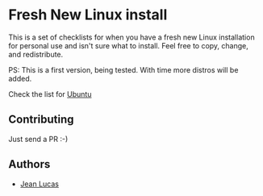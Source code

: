 # Fresh New Linux install
This is a set of checklists for when you have a fresh new Linux installation for personal use and isn't sure what to install. 
Feel free to copy, change, and redistribute. 

PS: This is a first version, being tested. With time more distros will be added.

Check the list for [Ubuntu](https://github.com/jeanleonino/linux-checklist/blob/master/ubuntu.md)


## Contributing
Just send a PR :-)

## Authors

* [Jean Lucas](https://github.com/jeanleonino/)

